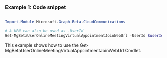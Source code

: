 ### Example 1: Code snippet

```powershell

Import-Module Microsoft.Graph.Beta.CloudCommunications

# A UPN can also be used as -UserId.
Get-MgBetaUserOnlineMeetingVirtualAppointmentJoinWebUrl -UserId $userId -OnlineMeetingId $onlineMeetingId

```
This example shows how to use the Get-MgBetaUserOnlineMeetingVirtualAppointmentJoinWebUrl Cmdlet.

